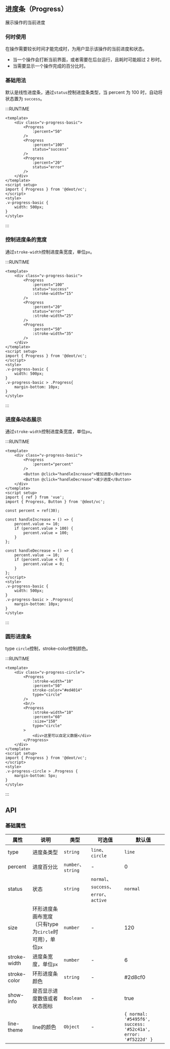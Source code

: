 ## 进度条（Progress）
展示操作的当前进度

### 何时使用
在操作需要较长时间才能完成时，为用户显示该操作的当前进度和状态。
- 当一个操作会打断当前界面，或者需要在后台运行，且耗时可能超过 2 秒时。
- 当需要显示一个操作完成的百分比时。

### 基础用法
默认是线性进度条，通过`status`控制进度条类型，当 percent 为 100 时，自动将状态置为 `success`。

:::RUNTIME
```vue
<template>
	<div class="v-progress-basic">
		<Progress
			:percent="50"
		/>
		<Progress
			:percent="100"
			status="success"
		/>
		<Progress
			:percent="20"
			status="error"
		/>
	</div>
</template>
<script setup>
import { Progress } from '@deot/vc';
</script>
<style>
.v-progress-basic {
	width: 500px;
}
</style>
```
:::

### 控制进度条的宽度
通过`stroke-width`控制进度条宽度，单位`px`。

:::RUNTIME
```vue
<template>
	<div class="v-progress-basic">
		<Progress
			:percent="100"
			status="success"
			:stroke-width="15"
		/>
		<Progress
			:percent="20"
			status="error"
			:stroke-width="25"
		/>
		<Progress
			:percent="50"
			:stroke-width="35"
		/>
	</div>
</template>
<script setup>
import { Progress } from '@deot/vc';
</script>
<style>
.v-progress-basic {
	width: 500px;
}
.v-progress-basic > .Progress{
	margin-bottom: 10px;
}
</style>
```
:::


### 进度条动态展示
通过`stroke-width`控制进度条宽度，单位`px`。

:::RUNTIME
```vue
<template>
	<div class="v-progress-basic">
		<Progress
			:percent="percent"
		/>
		<Button @click="handleIncrease">增加进度</Button>
		<Button @click="handleDecrease">减少进度</Button>
	</div>
</template>
<script setup>
import { ref } from 'vue';
import { Progress, Button } from '@deot/vc';

const percent = ref(30);

const handleIncrease = () => {
	percent.value += 10;
	if (percent.value > 100) {
		percent.value = 100;
	}
};

const handleDecrease = () => {
	percent.value -= 10;
	if (percent.value < 0) {
		percent.value = 0;
	}
};
</script>
<style>
.v-progress-basic {
	width: 500px;
}
.v-progress-basic > .Progress{
	margin-bottom: 10px;
}
</style>
```
:::

### 圆形进度条
type `circle`控制，stroke-color控制颜色。

:::RUNTIME
```vue
<template>
	<div class="v-progress-circle">
		<Progress
			:stroke-width="10"
			:percent="50"
			stroke-color="#ed4014"
			type="circle"
		/>
		<br/>
		<Progress
			:stroke-width="10"
			:percent="60"
			:size="150"
			type="circle"
		>
			<div>这里可以自定义数据</div>
		</Progress>
	</div>
</template>
<script setup>
import { Progress } from '@deot/vc';
</script>
<style>
.v-progress-circle > .Progress {
	margin-bottom: 5px;
}
</style>
```
:::

## API

### 基础属性

| 属性           | 说明                                   | 类型                 | 可选值                                 | 默认值                                                           |
| ------------ | ------------------------------------ | ------------------ | ----------------------------------- | ------------------------------------------------------------- |
| type         | 进度条类型                                | `string`           | `line`、`circle`                     | `line`                                                        |
| percent      | 进度百分比                                | `number`、 `string` | -                                   | 0                                                             |
| status       | 状态                                   | `string`           | `normal`、`success`、`error`、`active` | `normal`                                                      |
| size         | 环形进度条画布宽度（只有type为`circle`时可用），单位`px` | `number`           | -                                   | 120                                                           |
| stroke-width | 进度条宽度，单位`px`                         | `number`           | -                                   | 6                                                             |
| stroke-color | 环形进度条颜色                              | `string`           | -                                   | #2d8cf0                                                       |
| show-info    | 是否显示进度数值或者状态图标                       | `Boolean`          | -                                   | true                                                          |
| line-theme   | line的颜色                              | `Object`           | -                                   | `{ normal: '#5495f6', success: '#52c41a', error: '#f5222d' }` |


